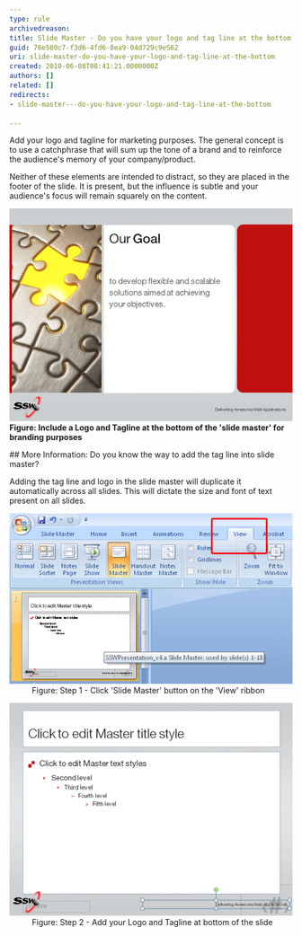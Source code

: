 ```yaml
---
type: rule
archivedreason: 
title: Slide Master - Do you have your logo and tag line at the bottom?
guid: 76e580c7-f3d6-4fd6-8ea9-04d729c9e562
uri: slide-master-do-you-have-your-logo-and-tag-line-at-the-bottom
created: 2010-06-08T08:41:21.0000000Z
authors: []
related: []
redirects:
- slide-master---do-you-have-your-logo-and-tag-line-at-the-bottom

---
```


Add your logo and tagline for marketing purposes. The general concept is to use a catchphrase that will sum up the tone of a brand and to reinforce the audience's memory of your company/product.

Neither of these elements are intended to distract, so they are placed in the footer of the slide. It is present, but the influence is subtle and your audience's focus will remain squarely on the content.

<!--endintro-->
<dl>    <dt><img class="ms-rteCustom-ImageArea" src="tagLine.gif" alt=""> </dt>
     <strong>Figure: Include a Logo and Tagline at the bottom of the 'slide master' for branding purposes</strong> </dl>
## More Information: Do you know the way to add the tag line into slide master?

Adding the tag line and logo in the slide master will duplicate it automatically across all slides. This will dictate the size and font of text present on all slides.
<dl class="image">        <dt><img src="master-2.gif" alt=""> </dt>
        <dd>Figure: Step 1 - Click 'Slide Master' button on the 'View' ribbon</dd>
    </dl><dl class="image">        <dt><img src="master-3.gif" alt=""> </dt>
        <dd>Figure: Step 2 - Add your Logo and Tagline at bottom of the slide </dd>
    </dl>
